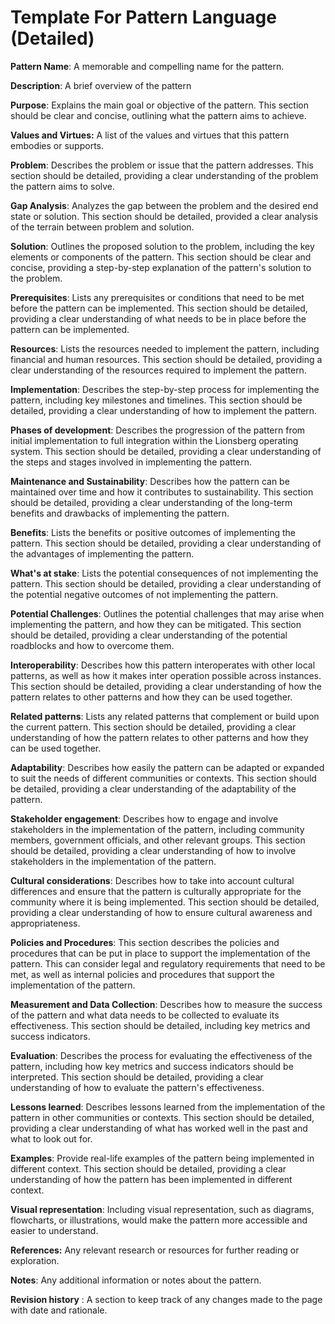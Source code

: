 # Template For Pattern Language (Detailed)

**Pattern Name**: A memorable and compelling name for the pattern. 

**Description**: A brief overview of the pattern 

**Purpose**: Explains the main goal or objective of the pattern. This section should be clear and concise, outlining what the pattern aims to achieve. 

**Values and Virtues:** A list of the values and virtues that this pattern embodies or supports.

**Problem**: Describes the problem or issue that the pattern addresses. This section should be detailed, providing a clear understanding of the problem the pattern aims to solve.

**Gap Analysis**: Analyzes the gap between the problem and the desired end state or solution. This section should be detailed, provided a clear analysis of the terrain between problem and solution. 

**Solution**: Outlines the proposed solution to the problem, including the key elements or components of the pattern. This section should be clear and concise, providing a step-by-step explanation of the pattern's solution to the problem.

**Prerequisites**: Lists any prerequisites or conditions that need to be met before the pattern can be implemented. This section should be detailed, providing a clear understanding of what needs to be in place before the pattern can be implemented.

**Resources**: Lists the resources needed to implement the pattern, including financial and human resources. This section should be detailed, providing a clear understanding of the resources required to implement the pattern.

**Implementation**: Describes the step-by-step process for implementing the pattern, including key milestones and timelines. This section should be detailed, providing a clear understanding of how to implement the pattern.

**Phases of development**: Describes the progression of the pattern from initial implementation to full integration within the Lionsberg operating system. This section should be detailed, providing a clear understanding of the steps and stages involved in implementing the pattern.

**Maintenance and Sustainability**: Describes how the pattern can be maintained over time and how it contributes to sustainability. This section should be detailed, providing a clear understanding of the long-term benefits and drawbacks of implementing the pattern.

**Benefits**: Lists the benefits or positive outcomes of implementing the pattern. This section should be detailed, providing a clear understanding of the advantages of implementing the pattern.

**What's at stake**: Lists the potential consequences of not implementing the pattern. This section should be detailed, providing a clear understanding of the potential negative outcomes of not implementing the pattern. 

**Potential Challenges**: Outlines the potential challenges that may arise when implementing the pattern, and how they can be mitigated. This section should be detailed, providing a clear understanding of the potential roadblocks and how to overcome them.

**Interoperability**: Describes how this pattern interoperates with other local patterns, as well as how it makes inter operation possible across instances. This section should be detailed, providing a clear understanding of how the pattern relates to other patterns and how they can be used together.

**Related patterns**: Lists any related patterns that complement or build upon the current pattern. This section should be detailed, providing a clear understanding of how the pattern relates to other patterns and how they can be used together.

**Adaptability**: Describes how easily the pattern can be adapted or expanded to suit the needs of different communities or contexts. This section should be detailed, providing a clear understanding of the adaptability of the pattern.

**Stakeholder engagement**: Describes how to engage and involve stakeholders in the implementation of the pattern, including community members, government officials, and other relevant groups. This section should be detailed, providing a clear understanding of how to involve stakeholders in the implementation of the pattern.

**Cultural considerations**: Describes how to take into account cultural differences and ensure that the pattern is culturally appropriate for the community where it is being implemented. This section should be detailed, providing a clear understanding of how to ensure cultural awareness and appropriateness.

**Policies and Procedures**: This section describes the policies and procedures that can be put in place to support the implementation of the pattern. This can consider legal and regulatory requirements that need to be met, as well as internal policies and procedures that support the implementation of the pattern. 

**Measurement and Data Collection**: Describes how to measure the success of the pattern and what data needs to be collected to evaluate its effectiveness. This section should be detailed, including key metrics and success indicators. 

**Evaluation**: Describes the process for evaluating the effectiveness of the pattern, including how key metrics and success indicators should be interpreted. This section should be detailed, providing a clear understanding of how to evaluate the pattern's effectiveness.

**Lessons learned**: Describes lessons learned from the implementation of the pattern in other communities or contexts. This section should be detailed, providing a clear understanding of what has worked well in the past and what to look out for.

**Examples**: Provide real-life examples of the pattern being implemented in different context. This section should be detailed, providing a clear understanding of how the pattern has been implemented in different context.

**Visual representation**: Including visual representation, such as diagrams, flowcharts, or illustrations, would make the pattern more accessible and easier to understand.

**References:** Any relevant research or resources for further reading or exploration.

**Notes**: Any additional information or notes about the pattern.

**Revision history** : A section to keep track of any changes made to the page with date and rationale.

